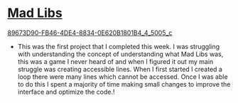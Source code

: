 # [Mad Libs](https://github.com/Darrenrodricks/MadLibsGame)
[89673D90-FB46-4DE4-8834-0E620B1801B4_4_5005_c](https://user-images.githubusercontent.com/86697301/131467040-aafaac34-d672-4ff1-9bad-d690e812df95.jpeg)

* This was the first project that I completed this week. I was struggling with understanding the concept of understanding what Mad Libs was, this was a game I never heard of and when I figured it out my main struggle was creating accessible lines. When I first started I created a loop there were many lines which cannot be accessed. Once I was able to do this I spent a majority of time  making small changes to improve the interface and optimize the code.!
